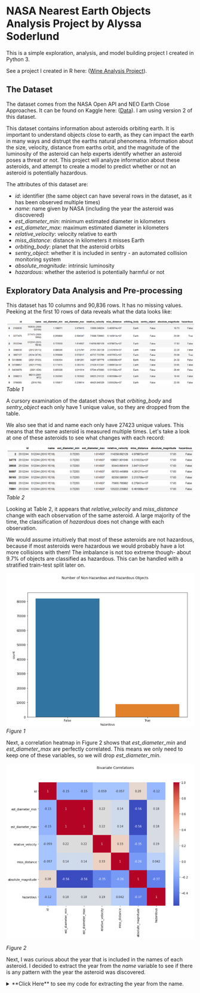 # NASA Nearest Earth Objects Analysis Project by Alyssa Soderlund

This is a simple exploration, analysis, and model building project I created in Python 3. 

See a project I created in R here: ([Wine Analysis Project](https://asoderlund.github.io/WineAnalysis/)).

## The Dataset
The dataset comes from the NASA Open API and NEO Earth Close Approaches. It can be found on Kaggle here: ([Data](https://www.kaggle.com/datasets/sameepvani/nasa-nearest-earth-objects)). I am using version 2 of this dataset.

This dataset contains information about asteroids orbiting earth. It is important to understand objects close to earth, as they can impact the earth in many ways and distrupt the earths natural phenomena. Information about the size, velocity, distance from earths orbit, and the magnitude of the luminosity of the asteroid can help experts identify whether an asteroid poses a threat or not. This project will analyze information about these asteroids, and attempt to create a model to predict whether or not an asteroid is potentially hazardous.

The attributes of this dataset are: 
- *id*: identifier (the same object can have several rows in the dataset, as it has been observed multiple times)
- *name*: name given by NASA (including the year the asteroid was discovered)
- *est_diameter_min*: minimum estimated diameter in kilometers
- *est_diameter_max*: maximum estimated diameter in kilometers
- *relative_velocity*: velocity relative to earth
- *miss_distance*: distance in kilometers it misses Earth
- *orbiting_body*: planet that the asteroid orbits
- *sentry_object*: whether it is included in sentry - an automated collision monitoring system
- *absolute_magnitude*: intrinsic luminosity
- *hazardous*: whether the asteriod is potentially harmful or not

## Exploratory Data Analysis and Pre-processing
This dataset has 10 columns and 90,836 rows. It has no missing values. Peeking at the first 10 rows of data reveals what the data looks like:

![](./images/table1.png)
_Table 1_


A cursory examination of the dataset shows that *orbiting_body* and *sentry_object* each only have 1 unique value, so they are dropped from the table.

We also see that id and name each only have 27423 unique values. This means that the same asteroid is measured multiple times. Let's take a look at one of these asteroids to see what changes with each record:

![](./images/table2.png)
_Table 2_

Looking at Table 2, it appears that *relative_velocity* and *miss_distance* change with each observation of the same asteroid. A large majority of the time, the classification of *hazardous* does not change with each observation.

We would assume intuitively that most of these asteroids are not hazardous, because if most asteroids were hazardous we would probably have a lot more collisions with them! The imbalance is not too extreme though- about 9.7% of objects are classified as hazardous. This can be handled with a stratified train-test split later on.

![](./images/fig1.png)
_Figure 1_

Next, a correlation heatmap in Figure 2 shows that *est_diameter_min* and *est_diameter_max* are perfectly correlated. This means we only need to keep one of these variables, so we will drop *est_diameter_min*.

![](./images/fig2.png)

_Figure 2_

Next, I was curious about the year that is included in the names of each asteroid. I decided to extract the year from the *name* variable to see if there is any pattern with the year the asteroid was discovered.

<details><summary markdown="span">**Click Here** to see my code for extracting the year from the name.</summary>
```python
df[['drop','temp']]=df.name.str.split('(',expand=True)
df.drop(columns='drop',inplace=True)

def get_year(x):
    return x.strip()[0:x.strip().index(' ')]
df['year']=df['temp'].apply(get_year)

df.drop(columns='temp', inplace=True)

df.loc[df.year=='A911','year']='1911' 
df.loc[df.year=='6743','year']='1960'
df.loc[df.year=='A898','year']='1898'
df.loc[df.year=='6344','year']='1960'
df.loc[df.year=='A924','year']='1924'
df.loc[df.year=='A/2019','year']='2019'
df.loc[df.year=='4788','year']='1960'
  
df.year=df.year.astype(int)
```
</details>
<br/>

To see if there is any pattern, I created boxplots for hazardous and non-hazardous asteroids based on the year. Based on the boxplots in figure 3, hazardous objects were mostly discovered between around 2002 to before 2020. There were many non-hazardous objects discovered pre-1980s. 

Possible reasons why hazardous objects were not discovered until more recently could be that hazardous asteroids tend to be farther away (as we will discover from figure 5), and it is possible that older equipment could not detect asteroids that are further away from earth as well. Another possible reason is that hazardous objects tend to have a lower absolute magnitude (also infered from figure 5), or luminosity, making them even harder to detect with older equipment.

![](./images/fig3.png)

_Figure 3_


## Univariate and Bivariate Analysis
To perform univariate and bivariate analysis, I began by extracting the numerical columns, not including id. 

First I checked the distribution of the variables, showwn in figure 4. First, notice that the distribution for estimated maximum diameter is highly positively skewed with sharp spike on the left, indicating the presence of outliers. Relative velocity has a positive skew, so most asteroids are moving more slowly. The distance from earth, *miss_distance*, seems to be relatively uniform throughout the data, with a bit of a spike at 0. Finally, we see that most observations of asteroids were recorded after 1990, so data from before 1990 might not be as useful.

![](./images/fig4.png)

_Figure 4_

For bivariate analysis, I started with a pairs plot that is colored by *hazardous* classification (figure 5). There are a lot of interesting patterns revealed by these plots. 

First, the distributions along the diagonal are interesting because they add more information to our univariate analysis concerning the classification of asteroids as hazardous. From the relative velocity distribution, it seems that hazardous asteroids move slightly faster than non-hazardous ones. From the distributions of *miss_distance* and *absolute_magnitude*, we see that hazardous asteroids actually tend to be further away from earth, which is counter-intuitive. There is also a very clear correlation between *est_diameter_max* and *absolute_magnitude*, so it may be beneficial to only include one of these variables for certain models.

![](./images/fig5.png)

_Figure 5_

## Model Building

I chose to create classification models to predict whether or not an asteroid is considered hazardous. To compare models, I included accuracy, precision, recall, f1, and AUC scores. I chose to include all of these metrics because certain models performed better for some of these metrics and worse for others.

### More Pre-Processing


### Basic Decision Tree Classification


### K Nearest Neighbors Classification


### Random Forest Decision Tree Classification


### Gradient Boosted Decision Tree Classification

# Final Results and Final Remarks
